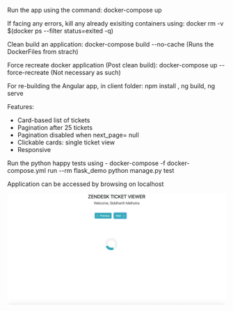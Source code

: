 Run the app using the command: docker-compose up

If facing any errors, kill any already exisiting containers using: docker rm -v $(docker ps --filter status=exited -q)

Clean build an application: docker-compose build --no-cache (Runs the DockerFiles from strach)

Force recreate docker application (Post clean build): docker-compose up --force-recreate (Not necessary as such)

For re-building the Angular app, in client folder: npm install , ng build, ng serve

Features:

- Card-based list of tickets
- Pagination after 25 tickets
- Pagination disabled when next_page= null
- Clickable cards: single ticket view
- Responsive

Run the python happy tests using - docker-compose -f docker-compose.yml run --rm flask_demo python manage.py test

Application can be accessed by browsing on localhost

![](https://github.com/SiddharthMalhotra/docker-flask-angular/blob/master/zd.gif)
